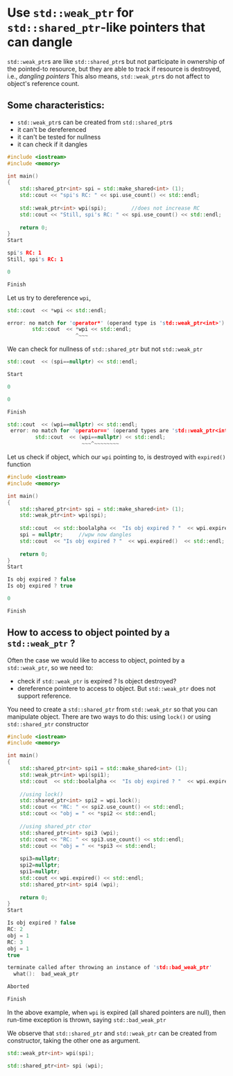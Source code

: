 # Use `std::weak_ptr` for `std::shared_ptr`-like pointers that can dangle

`std::weak_ptr`s are like `std::shared_ptr`s but not participate in ownership of the pointed-to resource, but they are able to track if resource is destroyed, i.e., *dangling pointers*
This also means, `std::weak_ptr`s do not affect to object's reference count.

## Some characteristics:
* `std::weak_ptr`s can be created from `std::shared_ptr`s
* it can't be dereferenced
* it can't be tested for nullness
* it can check if it dangles

```c++
#include <iostream>
#include <memory>

int main()
{ 
    std::shared_ptr<int> spi = std::make_shared<int> (1);    
    std::cout << "spi's RC: " << spi.use_count() << std::endl;
    
    std::weak_ptr<int> wpi(spi);        //does not increase RC
    std::cout << "Still, spi's RC: " << spi.use_count() << std::endl;
    
    return 0;
}
Start

spi's RC: 1
Still, spi's RC: 1

0

Finish
```
Let us try to dereference `wpi`, 

```c++
std::cout  << *wpi << std::endl;

error: no match for 'operator*' (operand type is 'std::weak_ptr<int>')
        std::cout  << *wpi << std::endl;
                      ^~~~
```
We can check for nullness of `std::shared_ptr` but not `std::weak_ptr`
```c++
std::cout  << (spi==nullptr) << std::endl;

Start

0

0

Finish
```
```c++
std::cout  << (wpi==nullptr) << std::endl;
 error: no match for 'operator==' (operand types are 'std::weak_ptr<int>' and 'std::nullptr_t')
         std::cout  << (wpi==nullptr) << std::endl;
                        ~~~^~~~~~~~~
```
Let us check if object, which our `wpi` pointing to, is destroyed with `expired()` function

```c++
#include <iostream>
#include <memory>

int main()
{ 
    std::shared_ptr<int> spi = std::make_shared<int> (1);    
    std::weak_ptr<int> wpi(spi);            
    
    std::cout  << std::boolalpha <<  "Is obj expired ? "  << wpi.expired()  << std::endl;
    spi = nullptr;     //wpw now dangles
    std::cout  << "Is obj expired ? "  << wpi.expired()  << std::endl;    
    
    return 0;
}
Start

Is obj expired ? false
Is obj expired ? true

0

Finish
```
## How to access to object pointed by a `std::weak_ptr` ?
Often the case we would like to access to object, pointed by a `std::weak_ptr`, so we need to:
* check if `std::weak_ptr` is expired ? Is object destroyed?
* dereference pointere to access to object.
But `std::weak_ptr` does not support reference. 

You need to create a `std::shared_ptr` from `std::weak_ptr` so that you can manipulate object. There are two ways to do this: using `lock()` or using `std::shared_ptr` constructor

```c++
#include <iostream>
#include <memory>

int main()
{ 
    std::shared_ptr<int> spi1 = std::make_shared<int> (1);    
    std::weak_ptr<int> wpi(spi1);            
    std::cout  << std::boolalpha <<  "Is obj expired ? "  << wpi.expired()  << std::endl;
    
    //using lock()
    std::shared_ptr<int> spi2 = wpi.lock();
    std::cout << "RC: " << spi2.use_count() << std::endl;   
    std::cout << "obj = " << *spi2 << std::endl;   
    
    //using shared_ptr ctor
    std::shared_ptr<int> spi3 (wpi);
    std::cout << "RC: " << spi3.use_count() << std::endl;   
    std::cout << "obj = " << *spi3 << std::endl;   
    
    spi3=nullptr;
    spi2=nullptr;
    spi1=nullptr;
    std::cout << wpi.expired() << std::endl;   
    std::shared_ptr<int> spi4 (wpi);
        
    return 0;
}
Start

Is obj expired ? false
RC: 2
obj = 1
RC: 3
obj = 1
true

terminate called after throwing an instance of 'std::bad_weak_ptr'
  what():  bad_weak_ptr

Aborted

Finish
```

In the above example, when `wpi` is expired (all shared pointers are null), then run-time exception is thrown, saying `std::bad_weak_ptr`

We observe that `std::shared_ptr` and `std::weak_ptr` can be created from constructor, taking the other one as argument.
```c++
std::weak_ptr<int> wpi(spi);        

std::shared_ptr<int> spi (wpi);
```







